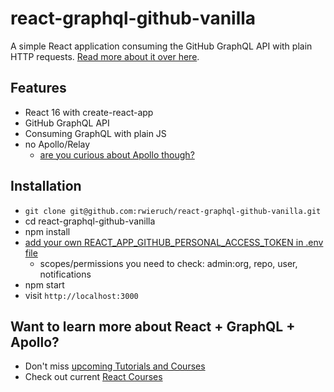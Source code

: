 # react-graphql-github-vanilla

A simple React application consuming the GitHub GraphQL API with plain HTTP requests. [Read more about it over here](https://www.robinwieruch.de/react-with-graphql-tutorial).

## Features

* React 16 with create-react-app
* GitHub GraphQL API
* Consuming GraphQL with plain JS
* no Apollo/Relay
  * [are you curious about Apollo though?](https://github.com/rwieruch/react-graphql-github-apollo)

## Installation

* `git clone git@github.com:rwieruch/react-graphql-github-vanilla.git`
* cd react-graphql-github-vanilla
* npm install
* [add your own REACT_APP_GITHUB_PERSONAL_ACCESS_TOKEN in .env file](https://help.github.com/articles/creating-a-personal-access-token-for-the-command-line/)
  * scopes/permissions you need to check: admin:org, repo, user, notifications
* npm start
* visit `http://localhost:3000`

## Want to learn more about React + GraphQL + Apollo?

* Don't miss [upcoming Tutorials and Courses](https://www.getrevue.co/profile/rwieruch)
* Check out current [React Courses](https://roadtoreact.com)
